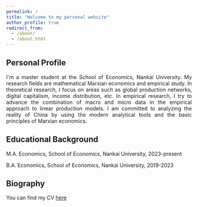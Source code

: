 ```yaml
---
permalink: /
title: "Welcome to my personal website"
author_profile: true
redirect_from: 
  - /about/
  - /about.html
---
```


## Personal Profile

<p style="text-align:justify; text-justify:inter-ideograph;">
I'm a master student at the School of Economics, Nankai University. My research fields are mathematical Marxian economics and empirical study. In theoretical research, I focus on areas such as global production networks, digital capitalism, income distribution, etc. In empirical research, I try to advance the combination of macro and micro data in the empirical approach to linear production models. I am committed to analyzing the reality of China by using the modern analytical tools and the basic principles of Marxian economics.
</p>


## Educational Background

M.A. Economics, School of Economics, Nankai University, 2023-present

B.A. Economics, School of Economics, Nankai University, 2019-2023

## Biography

You can find my CV [here](../assets/CV.pdf)
